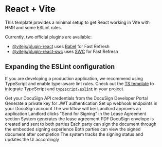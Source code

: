 # React + Vite

This template provides a minimal setup to get React working in Vite with HMR and some ESLint rules.

Currently, two official plugins are available:

- [@vitejs/plugin-react](https://github.com/vitejs/vite-plugin-react/blob/main/packages/plugin-react/README.md) uses [Babel](https://babeljs.io/) for Fast Refresh
- [@vitejs/plugin-react-swc](https://github.com/vitejs/vite-plugin-react-swc) uses [SWC](https://swc.rs/) for Fast Refresh

## Expanding the ESLint configuration

If you are developing a production application, we recommend using TypeScript and enable type-aware lint rules. Check out the [TS template](https://github.com/vitejs/vite/tree/main/packages/create-vite/template-react-ts) to integrate TypeScript and [`typescript-eslint`](https://typescript-eslint.io) in your project.

<!-- DOCUSIGN FLOW:-->
Get your DocuSign API credentials from the DocuSign Developer Portal
Generate a private key for JWT authentication
Set up webhook endpoints in your DocuSign account
The workflow will be:
Landlord approves an application
Landlord clicks "Send for Signing" in the Lease Agreement section
System generates the lease agreement PDF
DocuSign envelope is created and sent to both parties
Each party can sign the document through the embedded signing experience
Both parties can view the signed document after completion
The system tracks the signing status and updates the UI accordingly

